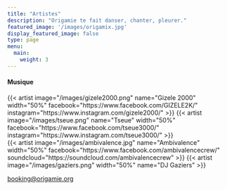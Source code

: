 ```yaml
---
title: "Artistes"
description: "Origamie te fait danser, chanter, pleurer."
featured_image: '/images/origamix.jpg'
display_featured_image: false
type: page
menu:
  main:
    weight: 3
---
```

<h4>Musique</h4>

<style type="text/css">
	.artist-line {
		display: flex;
	}

	@media (max-device-width : 880px) {
		.artist-line {
			display: block !important;
		}
	}
</style>

<div class="artist-line">
	{{< artist image="/images/gizele2000.png" 
		name="Gizele 2000" 
		width="50%"
		facebook="https://www.facebook.com/GIZELE2K/" 
		instagram="https://www.instagram.com/gizele2000/"
	>}}
	{{< artist image="/images/tseue.png" 
		name="Tseue" 
		width="50%"
		facebook="https://www.facebook.com/tseue3000/"
		instagram="https://www.instagram.com/tseue3000/"
	>}}
</div>
<div class="artist-line">
	{{< artist image="/images/ambivalence.jpg" 
		name="Ambivalence" 
		width="50%"
		facebook="https://www.facebook.com/ambivalencecrew/"
		soundcloud="https://soundcloud.com/ambivalencecrew"
	>}}
	{{< artist image="/images/gaziers.png" 
		width="50%"
		name="DJ Gaziers"
	>}}
</div>

booking@origamie.org